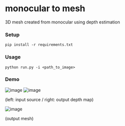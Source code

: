 # monocular to mesh

3D mesh created from monocular using depth estimation

### Setup
```pip install -r requirements.txt```

### Usage
```python run.py -i <path_to_image>```

### Demo
![image](./test.jpg)  ![image](./test_depth.png)

(left: input source / right: output depth map)



![image](./demo.gif)

(output mesh)